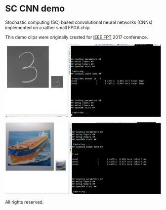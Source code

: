 # SC CNN demo
Stochastic computing (SC) based convolutional neural networks (CNNs) implemented on a rather small FPGA chip.

This demo clips were originally created for [IEEE FPT](http://www.icfpt.org/) 2017 conference.

[![MNIST image classification using SC-DNN](sc-mnist.jpg)](2017-12-FPT-sc-mnist-demo.mp4)

[![CIFAR10 image classification using SC-DNN](sc-cifar10.jpg)](2017-12-FPT-sc-cifar10-demo.mp4)


All rights reserved.
